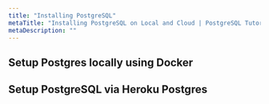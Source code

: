 ```yaml
---
title: "Installing PostgreSQL"
metaTitle: "Installing PostgreSQL on Local and Cloud | PostgreSQL Tutorial"
metaDescription: ""
---
```


## Setup Postgres locally using Docker



## Setup PostgreSQL via Heroku Postgres


